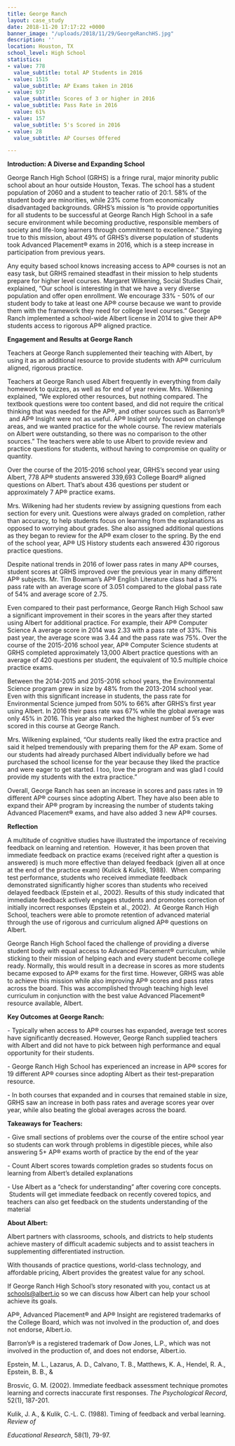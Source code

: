 ```yaml
---
title: George Ranch
layout: case_study
date: 2018-11-20 17:17:22 +0000
banner_image: "/uploads/2018/11/29/GeorgeRanchHS.jpg"
description: ''
location: Houston, TX
school_level: High School
statistics:
- value: 778
  value_subtitle: total AP Students in 2016
- value: 1515
  value_subtitle: AP Exams taken in 2016
- value: 937
  value_subtitle: Scores of 3 or higher in 2016
- value_subtitle: Pass Rate in 2016
  value: 61%
- value: 157
  value_subtitle: 5's Scored in 2016
- value: 28
  value_subtitle: AP Courses Offered

---
```

**Introduction: A Diverse and Expanding School**

George Ranch High School (GRHS) is a fringe rural, major minority public school about an hour outside Houston, Texas. The school has a student population of 2060 and a student to teacher ratio of 20:1. 58% of the student body are minorities, while 23% come from economically disadvantaged backgrounds. GRHS’s mission is “to provide opportunities for all students to be successful at George Ranch High School in a safe secure environment while becoming productive, responsible members of society and life-long learners through commitment to excellence.” Staying true to this mission, about 49% of GRHS’s diverse population of students took Advanced Placement® exams in 2016, which is a steep increase in participation from previous years. 

Any equity based school knows increasing access to AP® courses is not an easy task, but GRHS remained steadfast in their mission to help students prepare for higher level courses. Margaret Wilkening, Social Studies Chair, explained, “Our school is interesting in that we have a very diverse population and offer open enrollment. We encourage 33% - 50% of our student body to take at least one AP® course because we want to provide them with the framework they need for college level courses.” George Ranch implemented a school-wide Albert license in 2014 to give their AP® students access to rigorous AP® aligned practice. 

**Engagement and Results at George Ranch**

Teachers at George Ranch supplemented their teaching with Albert, by using it as an additional resource to provide students with AP® curriculum aligned, rigorous practice. 

Teachers at George Ranch used Albert frequently in everything from daily homework to quizzes, as well as for end of year review. Mrs. Wilkening explained, “We explored other resources, but nothing compared. The textbook questions were too content based, and did not require the critical thinking that was needed for the AP®, and other sources such as Barron’s®  and AP® Insight were not as useful. AP® Insight only focused on challenge areas, and we wanted practice for the whole course. The review materials on Albert were outstanding, so there was no comparison to the other sources.” The teachers were able to use Albert to provide review and practice questions for students, without having to compromise on quality or quantity. 

Over the course of the 2015-2016 school year, GRHS’s second year using Albert, 778 AP® students answered 339,693 College Board® aligned questions on Albert. That’s about 436 questions per student or approximately 7 AP® practice exams. 

Mrs. Wilkening had her students review by assigning questions from each section for every unit. Questions were always graded on completion, rather than accuracy, to help students focus on learning from the explanations as opposed to worrying about grades. She also assigned additional questions as they began to review for the AP® exam closer to the spring. By the end of the school year, AP® US History students each answered 430 rigorous practice questions. 

Despite national trends in 2016 of lower pass rates in many AP® courses, student scores at GRHS improved over the previous year in many different AP® subjects. Mr. Tim Bowman’s AP® English Literature class had a 57% pass rate with an average score of 3.051 compared to the global pass rate of 54% and average score of 2.75.

Even compared to their past performance, George Ranch High School saw a significant improvement in their scores in the years after they started using Albert for additional practice. For example, their AP® Computer Science A average score in 2014 was 2.33 with a pass rate of 33%. This past year, the average score was 3.44 and the pass rate was 75%. Over the course of the 2015-2016 school year, AP® Computer Science students at GRHS completed approximately 13,000 Albert practice questions with an average of 420 questions per student, the equivalent of 10.5 multiple choice practice exams. 

Between the 2014-2015 and 2015-2016 school years, the Environmental Science program grew in size by 48% from the 2013-2014 school year. Even with this significant increase in students, the pass rate for Environmental Science jumped from 50% to 66% after GRHS’s first year using Albert. In 2016 their pass rate was 67% while the global average was only 45% in 2016. This year also marked the highest number of 5’s ever scored in this course at George Ranch.

Mrs. Wilkening explained, “Our students really liked the extra practice and said it helped tremendously with preparing them for the AP exam. Some of our students had already purchased Albert individually before we had purchased the school license for the year because they liked the practice and were eager to get started. I too, love the program and was glad I could provide my students with the extra practice.”

Overall, George Ranch has seen an increase in scores and pass rates in 19 different AP® courses since adopting Albert. They have also been able to expand their AP® program by increasing the number of students taking Advanced Placement® exams, and have also added 3 new AP® courses.  

**Reflection**

A multitude of cognitive studies have illustrated the importance of receiving feedback on learning and retention.  However, it has been proven that immediate feedback on practice exams (received right after a question is answered) is much more effective than delayed feedback (given all at once at the end of the practice exam) (Kulick & Kulick, 1988).  When comparing test performance, students who received immediate feedback demonstrated significantly higher scores than students who received delayed feedback (Epstein et al., 2002). Results of this study indicated that immediate feedback actively engages students and promotes correction of initially incorrect responses (Epstein et al., 2002).  At George Ranch High School, teachers were able to promote retention of advanced material through the use of rigorous and curriculum aligned AP® questions on Albert.

George Ranch High School faced the challenge of providing a diverse student body with equal access to Advanced Placement® curriculum, while sticking to their mission of helping each and every student become college ready. Normally, this would result in a decrease in scores as more students became exposed to AP® exams for the first time. However, GRHS was able to achieve this mission while also improving AP® scores and pass rates across the board. This was accomplished through teaching high level curriculum in conjunction with the best value Advanced Placement® resource available, Albert.

**Key Outcomes at George Ranch:**

\- Typically when access to AP® courses has expanded, average test scores have significantly decreased. However, George Ranch supplied teachers with Albert and did not have to pick between high performance and equal opportunity for their students. 

\- George Ranch High School has experienced an increase in AP® scores for 19 different AP® courses since adopting Albert as their test-preparation resource. 

\- In both courses that expanded and in courses that remained stable in size, GRHS saw an increase in both pass rates and average scores year over year, while also beating the global averages across the board. 

**Takeaways for Teachers:**

\- Give small sections of problems over the course of the entire school year so students can work through problems in digestible pieces, while also answering 5+ AP® exams worth of practice by the end of the year

\- Count Albert scores towards completion grades so students focus on learning from Albert’s detailed explanations 

\- Use Albert as a “check for understanding” after covering core concepts.  Students will get immediate feedback on recently covered topics, and teachers can also get feedback on the students understanding of the material

**About Albert:**

Albert partners with classrooms, schools, and districts to help students achieve mastery of difficult academic subjects and to assist teachers in supplementing differentiated instruction.

With thousands of practice questions, world-class technology, and affordable pricing, Albert provides the greatest value for any school.

If George Ranch High School’s story resonated with you, contact us at schools@albert.io so we can discuss how Albert can help your school achieve its goals.

 AP®, Advanced Placement® and AP® Insight are registered trademarks of the College Board, which was not involved in the production of, and does not endorse, Albert.io. 

Barron’s® is a registered trademark of Dow Jones, L.P., which was not involved in the production of, and does not endorse, Albert.io. 

Epstein, M. L., Lazarus, A. D., Calvano, T. B., Matthews, K. A., Hendel, R. A., Epstein, B. B., &

Brosvic, G. M. (2002). Immediate feedback assessment technique promotes learning and corrects inaccurate first responses. _The Psychological Record_, 52(1), 187-201.

Kulik, J. A., & Kulik, C.-L. C. (1988). Timing of feedback and verbal learning. _Review of_

_Educational Research_, 58(1), 79-97.